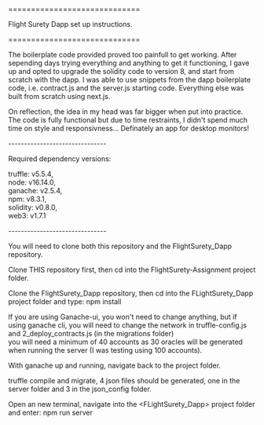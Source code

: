 =============================<br/>

Flight Surety Dapp set up instructions.<br/>

=============================<br/>

The boilerplate code provided proved too painfull to get working. After sepending days trying everything 
and anything to get it functioning, I gave up and opted to upgrade the solidity code to version 8, and
start from scratch with the dapp. I was able to use snippets from the dapp boilerplate code, i.e. contract.js
and the server.js starting code. Everything else was built from scratch using next.js.

On reflection, the idea in my head was far bigger when put into practice. The code is fully functional but 
due to time restraints, I didn't spend much time on style and responsivness... Definately an app for desktop monitors!

-------------------------------<br/>

Required dependency versions:

  truffle: v5.5.4, <br/>
  node: v16.14.0, <br/>
  ganache: v2.5.4, <br/>
  npm: v8.3.1, <br/>
  solidity: v0.8.0, <br/>
  web3: v1.7.1 <br/>
  
-------------------------------<br/>
  
You will need to clone both this repository and the FlightSurety_Dapp repository.<br/>

Clone THIS repository first, then cd into the FlightSurety-Assignment project folder.<br/>

Clone the FlightSurety_Dapp repository, then cd into the FLightSurety_Dapp project folder and type: npm install<br/>
  
If you are using Ganache-ui, you won't need to change anything, but if using ganache cli, you will need to change the network
in truffle-config.js and 2_deploy_contracts.js (in the migrations folder)<br/>
you will need a minimum of 40 accounts as 30 oracles will be generated when running the server (I was testing using 100 accounts).

With ganache up and running, navigate back to the <FlightSurety-Assignment> project folder.<br/>
  
truffle compile and migrate, 4 json files should be generated, one in the server folder and 3 in the json_config folder.
  
Open an new terminal, navigate into the <FLightSurety_Dapp> project folder and enter: npm run server<br />

